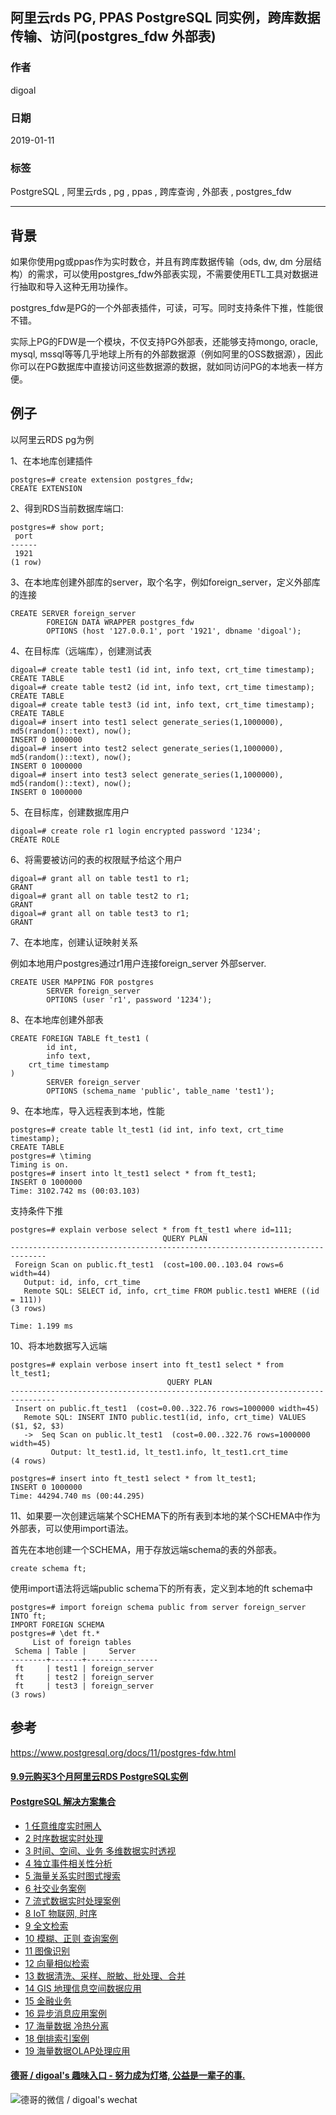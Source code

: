 ## 阿里云rds PG, PPAS PostgreSQL 同实例，跨库数据传输、访问(postgres_fdw 外部表)  
            
### 作者            
digoal            
            
### 日期            
2019-01-11           
            
### 标签            
PostgreSQL , 阿里云rds , pg , ppas , 跨库查询 , 外部表 , postgres_fdw  
            
----            
            
## 背景         
如果你使用pg或ppas作为实时数仓，并且有跨库数据传输（ods, dw, dm 分层结构）的需求，可以使用postgres_fdw外部表实现，不需要使用ETL工具对数据进行抽取和导入这种无用功操作。  
  
postgres_fdw是PG的一个外部表插件，可读，可写。同时支持条件下推，性能很不错。  
  
实际上PG的FDW是一个模块，不仅支持PG外部表，还能够支持mongo, oracle, mysql, mssql等等几乎地球上所有的外部数据源（例如阿里的OSS数据源），因此你可以在PG数据库中直接访问这些数据源的数据，就如同访问PG的本地表一样方便。  
  
## 例子  
以阿里云RDS pg为例  
  
1、在本地库创建插件  
  
```  
postgres=# create extension postgres_fdw;    
CREATE EXTENSION    
```  
  
2、得到RDS当前数据库端口:    
  
```  
postgres=# show port;    
 port     
------    
 1921    
(1 row)    
```  
    
3、在本地库创建外部库的server，取个名字，例如foreign_server，定义外部库的连接  
  
```  
CREATE SERVER foreign_server    
        FOREIGN DATA WRAPPER postgres_fdw    
        OPTIONS (host '127.0.0.1', port '1921', dbname 'digoal');    
```  
  
4、在目标库（远端库），创建测试表  
  
```  
digoal=# create table test1 (id int, info text, crt_time timestamp);    
CREATE TABLE    
digoal=# create table test2 (id int, info text, crt_time timestamp);    
CREATE TABLE    
digoal=# create table test3 (id int, info text, crt_time timestamp);    
CREATE TABLE    
digoal=# insert into test1 select generate_series(1,1000000), md5(random()::text), now();    
INSERT 0 1000000    
digoal=# insert into test2 select generate_series(1,1000000), md5(random()::text), now();    
INSERT 0 1000000    
digoal=# insert into test3 select generate_series(1,1000000), md5(random()::text), now();    
INSERT 0 1000000    
```  
  
5、在目标库，创建数据库用户    
    
```    
digoal=# create role r1 login encrypted password '1234';    
CREATE ROLE    
```  
  
6、将需要被访问的表的权限赋予给这个用户  
  
```  
digoal=# grant all on table test1 to r1;    
GRANT    
digoal=# grant all on table test2 to r1;    
GRANT    
digoal=# grant all on table test3 to r1;    
GRANT    
```  
  
  
7、在本地库，创建认证映射关系  
  
例如本地用户postgres通过r1用户连接foreign_server 外部server.    
    
```  
CREATE USER MAPPING FOR postgres    
        SERVER foreign_server    
        OPTIONS (user 'r1', password '1234');    
```  
  
8、在本地库创建外部表    
    
```  
CREATE FOREIGN TABLE ft_test1 (    
        id int,    
        info text,    
	crt_time timestamp    
)    
        SERVER foreign_server    
        OPTIONS (schema_name 'public', table_name 'test1');    
```  
  
9、在本地库，导入远程表到本地，性能    
  
```  
postgres=# create table lt_test1 (id int, info text, crt_time timestamp);    
CREATE TABLE    
postgres=# \timing    
Timing is on.    
postgres=# insert into lt_test1 select * from ft_test1;    
INSERT 0 1000000    
Time: 3102.742 ms (00:03.103)    
```  
  
支持条件下推  
  
```  
postgres=# explain verbose select * from ft_test1 where id=111;    
                                  QUERY PLAN                                      
------------------------------------------------------------------------------    
 Foreign Scan on public.ft_test1  (cost=100.00..103.04 rows=6 width=44)    
   Output: id, info, crt_time    
   Remote SQL: SELECT id, info, crt_time FROM public.test1 WHERE ((id = 111))    
(3 rows)    
    
Time: 1.199 ms    
```  
  
  
10、将本地数据写入远端     
    
```  
postgres=# explain verbose insert into ft_test1 select * from lt_test1;    
                                   QUERY PLAN                                       
--------------------------------------------------------------------------------    
 Insert on public.ft_test1  (cost=0.00..322.76 rows=1000000 width=45)    
   Remote SQL: INSERT INTO public.test1(id, info, crt_time) VALUES ($1, $2, $3)    
   ->  Seq Scan on public.lt_test1  (cost=0.00..322.76 rows=1000000 width=45)    
         Output: lt_test1.id, lt_test1.info, lt_test1.crt_time    
(4 rows)    
    
postgres=# insert into ft_test1 select * from lt_test1;    
INSERT 0 1000000    
Time: 44294.740 ms (00:44.295)    
```  
  
    
11、如果要一次创建远端某个SCHEMA下的所有表到本地的某个SCHEMA中作为外部表，可以使用import语法。    
    
首先在本地创建一个SCHEMA，用于存放远端schema的表的外部表。  
  
```  
create schema ft;  
```  
  
使用import语法将远端public schema下的所有表，定义到本地的ft schema中  
  
```  
postgres=# import foreign schema public from server foreign_server INTO ft;    
IMPORT FOREIGN SCHEMA    
postgres=# \det ft.*    
     List of foreign tables    
 Schema | Table |     Server         
--------+-------+----------------    
 ft     | test1 | foreign_server    
 ft     | test2 | foreign_server    
 ft     | test3 | foreign_server    
(3 rows)    
```  
    
## 参考  
https://www.postgresql.org/docs/11/postgres-fdw.html  
   
  
  
  
  
  
  
  
  
  
  
  
  
  
  
  
  
  
  
  
  
  
  
  
  
  
  
  
  
  
  
  
  
  
  
  
  
  
  
  
  
  
  
  
  
  
  
  
  
  
  
  
#### [9.9元购买3个月阿里云RDS PostgreSQL实例](https://www.aliyun.com/database/postgresqlactivity "57258f76c37864c6e6d23383d05714ea")
  
  
#### [PostgreSQL 解决方案集合](https://yq.aliyun.com/topic/118 "40cff096e9ed7122c512b35d8561d9c8")
- [1 任意维度实时圈人](https://yq.aliyun.com/topic/118 "40cff096e9ed7122c512b35d8561d9c8")
- [2 时序数据实时处理](https://yq.aliyun.com/topic/118 "40cff096e9ed7122c512b35d8561d9c8")
- [3 时间、空间、业务 多维数据实时透视](https://yq.aliyun.com/topic/118 "40cff096e9ed7122c512b35d8561d9c8")
- [4 独立事件相关性分析](https://yq.aliyun.com/topic/118 "40cff096e9ed7122c512b35d8561d9c8")
- [5 海量关系实时图式搜索](https://yq.aliyun.com/topic/118 "40cff096e9ed7122c512b35d8561d9c8")
- [6 社交业务案例](https://yq.aliyun.com/topic/118 "40cff096e9ed7122c512b35d8561d9c8")
- [7 流式数据实时处理案例](https://yq.aliyun.com/topic/118 "40cff096e9ed7122c512b35d8561d9c8")
- [8 IoT 物联网, 时序](https://yq.aliyun.com/topic/118 "40cff096e9ed7122c512b35d8561d9c8")
- [9 全文检索](https://yq.aliyun.com/topic/118 "40cff096e9ed7122c512b35d8561d9c8")
- [10 模糊、正则 查询案例](https://yq.aliyun.com/topic/118 "40cff096e9ed7122c512b35d8561d9c8")
- [11 图像识别](https://yq.aliyun.com/topic/118 "40cff096e9ed7122c512b35d8561d9c8")
- [12 向量相似检索](https://yq.aliyun.com/topic/118 "40cff096e9ed7122c512b35d8561d9c8")
- [13 数据清洗、采样、脱敏、批处理、合并](https://yq.aliyun.com/topic/118 "40cff096e9ed7122c512b35d8561d9c8")
- [14 GIS 地理信息空间数据应用](https://yq.aliyun.com/topic/118 "40cff096e9ed7122c512b35d8561d9c8")
- [15 金融业务](https://yq.aliyun.com/topic/118 "40cff096e9ed7122c512b35d8561d9c8")
- [16 异步消息应用案例](https://yq.aliyun.com/topic/118 "40cff096e9ed7122c512b35d8561d9c8")
- [17 海量数据 冷热分离](https://yq.aliyun.com/topic/118 "40cff096e9ed7122c512b35d8561d9c8")
- [18 倒排索引案例](https://yq.aliyun.com/topic/118 "40cff096e9ed7122c512b35d8561d9c8")
- [19 海量数据OLAP处理应用](https://yq.aliyun.com/topic/118 "40cff096e9ed7122c512b35d8561d9c8")
  
  
#### [德哥 / digoal's 趣味入口 - 努力成为灯塔, 公益是一辈子的事.](https://github.com/digoal/blog/blob/master/README.md "22709685feb7cab07d30f30387f0a9ae")
  
  
![德哥的微信 / digoal's wechat](../pic/digoal_weixin.jpg "f7ad92eeba24523fd47a6e1a0e691b59")
  
